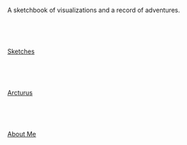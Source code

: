 &nbsp;


&nbsp;


A sketchbook of visualizations and a record of adventures.


&nbsp;


&nbsp;


[Sketches](sketches.md)


&nbsp;


&nbsp;


[Arcturus](arcturus.md)


&nbsp;


&nbsp;


[About Me](whoami.md)





